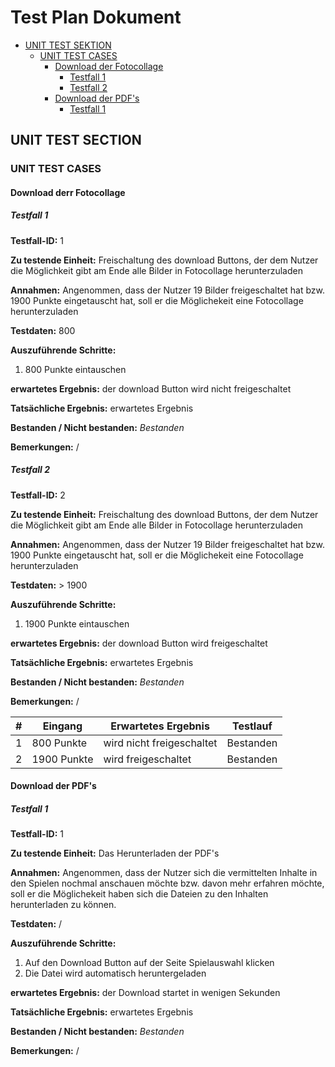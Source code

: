 # Test Plan Dokument

- [UNIT TEST SEKTION](#unit-test-section)
  - [UNIT TEST CASES](#unit-test-cases)
    - [Download der Fotocollage](#download-der-fotocollage)
      - [Testfall 1](#testfall-1)
      - [Testfall 2](#testfall-2)
    - [Download der PDF's](#download-der-fotocollage)
      - [Testfall 1](#testfall-1)

## UNIT TEST SECTION

### UNIT TEST CASES

#### Download derr Fotocollage

##### Testfall 1

**Testfall-ID:** 1

**Zu testende Einheit:** Freischaltung des download Buttons, der dem Nutzer die Möglichkeit gibt am Ende alle Bilder in Fotocollage herunterzuladen

**Annahmen:** Angenommen, dass der Nutzer 19 Bilder freigeschaltet hat bzw. 1900 Punkte eingetauscht hat, soll er die Möglichekeit eine Fotocollage herunterzuladen

**Testdaten:** 800

**Auszuführende Schritte:**
1. 800 Punkte eintauschen

**erwartetes Ergebnis:** der download Button wird nicht freigeschaltet

**Tatsächliche Ergebnis:** erwartetes Ergebnis

**Bestanden / Nicht bestanden:** *Bestanden*

**Bemerkungen:** /

##### Testfall 2

**Testfall-ID:** 2

**Zu testende Einheit:** Freischaltung des download Buttons, der dem Nutzer die Möglichkeit gibt am Ende alle Bilder in Fotocollage herunterzuladen

**Annahmen:** Angenommen, dass der Nutzer 19 Bilder freigeschaltet hat bzw. 1900 Punkte eingetauscht hat, soll er die Möglichekeit eine Fotocollage herunterzuladen

**Testdaten:** > 1900

**Auszuführende Schritte:**
1.  1900 Punkte eintauschen

**erwartetes Ergebnis:** der download Button wird  freigeschaltet

**Tatsächliche Ergebnis:** erwartetes Ergebnis

**Bestanden / Nicht bestanden:** *Bestanden*

**Bemerkungen:** /

| \#  | Eingang | Erwartetes Ergebnis | Testlauf |
| --- | ----- | ---------------- | ---- |
| 1 | 800 Punkte | wird nicht freigeschaltet | Bestanden |
| 2 | 1900 Punkte | wird freigeschaltet | Bestanden |

#### Download der PDF's

##### Testfall 1

**Testfall-ID:** 1

**Zu testende Einheit:** Das Herunterladen der PDF's

**Annahmen:** Angenommen, dass der Nutzer sich die vermittelten Inhalte in den Spielen nochmal anschauen möchte bzw. davon mehr erfahren möchte, soll er die Möglichekeit haben sich die Dateien zu den Inhalten herunterladen zu können.

**Testdaten:** /

**Auszuführende Schritte:**
1. Auf den Download Button auf der Seite Spielauswahl klicken
2. Die Datei wird automatisch heruntergeladen

**erwartetes Ergebnis:** der Download startet in wenigen Sekunden

**Tatsächliche Ergebnis:** erwartetes Ergebnis

**Bestanden / Nicht bestanden:** *Bestanden*

**Bemerkungen:** /